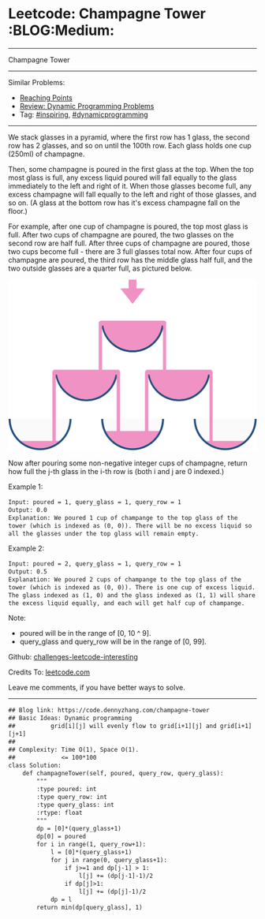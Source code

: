 # Leetcode: Champagne Tower     :BLOG:Medium:


---

Champagne Tower  

---

Similar Problems:  
-   [Reaching Points](https://code.dennyzhang.com/reaching-points)
-   [Review: Dynamic Programming Problems](https://code.dennyzhang.com/review-dynamicprogramming)
-   Tag: [#inspiring](https://code.dennyzhang.com/tag/inspiring), [#dynamicprogramming](https://code.dennyzhang.com/tag/dynamicprogramming)

---

We stack glasses in a pyramid, where the first row has 1 glass, the second row has 2 glasses, and so on until the 100th row.  Each glass holds one cup (250ml) of champagne.  

Then, some champagne is poured in the first glass at the top.  When the top most glass is full, any excess liquid poured will fall equally to the glass immediately to the left and right of it.  When those glasses become full, any excess champagne will fall equally to the left and right of those glasses, and so on.  (A glass at the bottom row has it's excess champagne fall on the floor.)  

For example, after one cup of champagne is poured, the top most glass is full.  After two cups of champagne are poured, the two glasses on the second row are half full.  After three cups of champagne are poured, those two cups become full - there are 3 full glasses total now.  After four cups of champagne are poured, the third row has the middle glass half full, and the two outside glasses are a quarter full, as pictured below.  

![img](//raw.githubusercontent.com/DennyZhang/images/master/code/tower.png)  

Now after pouring some non-negative integer cups of champagne, return how full the j-th glass in the i-th row is (both i and j are 0 indexed.)  

Example 1:  

    Input: poured = 1, query_glass = 1, query_row = 1
    Output: 0.0
    Explanation: We poured 1 cup of champange to the top glass of the tower (which is indexed as (0, 0)). There will be no excess liquid so all the glasses under the top glass will remain empty.

Example 2:  

    Input: poured = 2, query_glass = 1, query_row = 1
    Output: 0.5
    Explanation: We poured 2 cups of champange to the top glass of the tower (which is indexed as (0, 0)). There is one cup of excess liquid. The glass indexed as (1, 0) and the glass indexed as (1, 1) will share the excess liquid equally, and each will get half cup of champange.

Note:  

-   poured will be in the range of [0, 10 ^ 9].
-   query\_glass and query\_row will be in the range of [0, 99].

Github: [challenges-leetcode-interesting](https://github.com/DennyZhang/challenges-leetcode-interesting/tree/master/problems/champagne-tower)  

Credits To: [leetcode.com](https://leetcode.com/problems/champagne-tower/description/)  

Leave me comments, if you have better ways to solve.  

---

    ## Blog link: https://code.dennyzhang.com/champagne-tower
    ## Basic Ideas: Dynamic programming
    ##          grid[i][j] will evenly flow to grid[i+1][j] and grid[i+1][j+1]
    ##
    ## Complexity: Time O(1), Space O(1).
    ##             <= 100*100
    class Solution:
        def champagneTower(self, poured, query_row, query_glass):
            """
            :type poured: int
            :type query_row: int
            :type query_glass: int
            :rtype: float
            """
            dp = [0]*(query_glass+1)
            dp[0] = poured
            for i in range(1, query_row+1):
                l = [0]*(query_glass+1)
                for j in range(0, query_glass+1):
                    if j>=1 and dp[j-1] > 1:
                        l[j] += (dp[j-1]-1)/2
                    if dp[j]>1:
                        l[j] += (dp[j]-1)/2
                dp = l
            return min(dp[query_glass], 1)